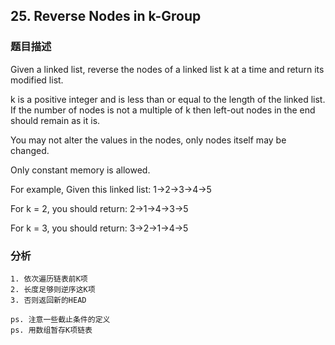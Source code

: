 ## 25. Reverse Nodes in k-Group
### 题目描述

Given a linked list, reverse the nodes of a linked list k at a time and return its modified list.

k is a positive integer and is less than or equal to the length of the linked list. If the number of nodes is not a multiple of k then left-out nodes in the end should remain as it is.

You may not alter the values in the nodes, only nodes itself may be changed.

Only constant memory is allowed.

For example,
Given this linked list: 1->2->3->4->5

For k = 2, you should return: 2->1->4->3->5

For k = 3, you should return: 3->2->1->4->5


### 分析
```
1. 依次遍历链表前K项
2. 长度足够则逆序这K项
3. 否则返回新的HEAD

ps. 注意一些截止条件的定义
ps. 用数组暂存K项链表
```
